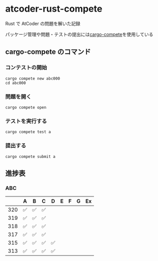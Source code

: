 # atcoder-rust-compete

Rust で AtCoder の問題を解いた記録

パッケージ管理や問題・テストの提出には[cargo-compete](https://github.com/qryxip/cargo-competehttps://github.com/qryxip/cargo-compete)を使用している

## cargo-compete のコマンド

### コンテストの開始

```
cargo compete new abc000
cd abc000
```

### 問題を開く

```
cargo compete open
```

### テストを実行する

```
cargo compete test a
```

### 提出する

```
cargo compete submit a
```

## 進捗表

### ABC

|     | A   | B   | C   | D   | E   | F   | G   | Ex  |
| --- | --- | --- | --- | --- | --- | --- | --- | --- |
| 320 | ✅  | ✅  | ✅  |     |     |     |     |     |
| 319 | ✅  | ✅  | ✅  |     |     |     |     |     |
| 318 | ✅  | ✅  | ✅  |     |     |     |     |     |
| 317 | ✅  | ✅  | ✅  |     |     |     |     |     |
| 315 | ✅  | ✅  | ✅  | ✅  |     |     |     |     |
| 313 | ✅  | ✅  | ✅  | ✅  |     |     |     |     |
